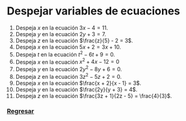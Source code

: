 # Despejar variables de ecuaciones


1. Despeja $x$ en la ecuación $3x - 4 = 11$.
2. Despeja $y$ en la ecuación $2y + 3 = 7$.
3. Despeja $z$ en la ecuación $\frac{z}{5} - 2 = 3$.
4. Despeja $x$ en la ecuación $5x + 2 = 3x + 10$.
5. Despeja $t$ en la ecuación $t^2 - 6t + 9 = 0$.
6. Despeja $x$ en la ecuación $x^2 + 4x - 12 = 0$
7. Despeja $y$ en la ecuación $2y^2 - 8y + 6 = 0$.
8. Despeja $z$ en la ecuación $3z^2 - 5z + 2 = 0$.
9. Despeja $x$ en la ecuación $\frac{x + 2}{x - 1} = 3$.
10. Despeja $y$ en la ecuación $\frac{2y}{y + 3} = 4$.
11. Despeja $z$ en la ecuación $\frac{3z + 1}{2z - 5} = \frac{4}{3}$.


### [Regresar](README.md)
